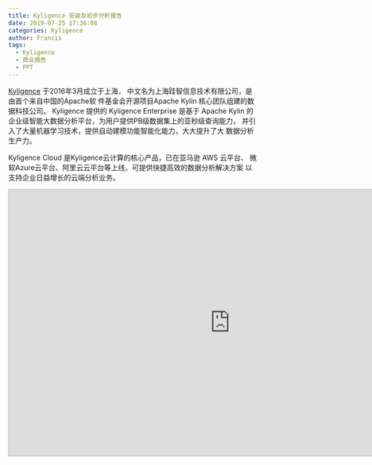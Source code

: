 ```yaml
---
title: Kyligence 安装及初步分析报告
date: 2019-07-25 17:36:08
categories: Kyligence
author: Francis
tags:
  - Kyligence
  - 商业报告
  - PPT
---
```


[Kyligence](https://kyligence.io/) 于2016年3月成立于上海，
中文名为上海跬智信息技术有限公司，是由首个来自中国的Apache软
件基金会开源项目Apache Kylin 核心团队组建的数据科技公司。
Kyligence 提供的 Kyligence Enterprise 是基于 Apache Kylin 
的企业级智能大数据分析平台，为用户提供PB级数据集上的亚秒级查询能力，
并引入了大量机器学习技术，提供自动建模功能智能化能力，大大提升了大
数据分析生产力。

Kyligence Cloud 是Kyligence云计算的核心产品，已在亚马逊 AWS 云平台、
微软Azure云平台、阿里云云平台等上线，可提供快捷高效的数据分析解决方案
以支持企业日益增长的云端分析业务。

<iframe src="https://show.zohopublic.com/publish/f9a264f657ed2a8ea47a8b0936771cd877c84?viewtype=1" height="536" width="890" name="Kyligence%E5%AE%89%E8%A3%85%E5%8F%8A%E5%88%9D%E6%AD%A5%E5%88%86%E6%9E%90%E6%8A%A5%E5%91%8A-By%20Francis-2019-03-10" scrolling=no frameBorder="0" style="border:1px solid #AABBCC" allowfullscreen="true" mozallowfullscreen="true" webkitallowfullscreen="true"></iframe>